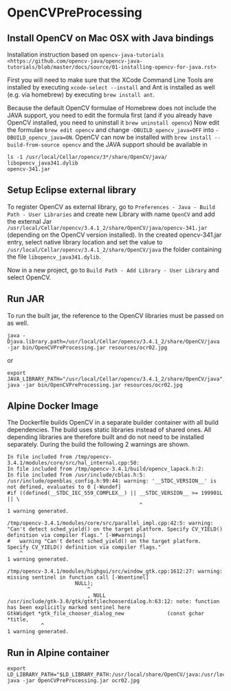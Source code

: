 # OpenCVPreProcessing

## Install OpenCV on Mac OSX with Java bindings
Installation instruction based on ``opencv-java-tutorials <https://github.com/opencv-java/opencv-java-tutorials/blob/master/docs/source/01-installing-opencv-for-java.rst>``

First you will need to make sure that the XCode Command Line Tools are installed by executing ``xcode-select --install`` and Ant is installed as well (e.g. via homebrew) by executing ``brew install ant``.

Because the default OpenCV formulae of Homebrew does not include the JAVA support, you need to edit the formula first (and if you already have OpenCV installed, you need to uninstall it ``brew uninstall opencv``)
Now edit the formulae ``brew edit opencv`` and change ``-DBUILD_opencv_java=OFF`` into ``-DBUILD_opencv_java=ON``.
OpenCV can now be installed with ``brew install --build-from-source opencv`` and the JAVA support should be available in
```
ls -1 /usr/local/Cellar/opencv/3*/share/OpenCV/java/
libopencv_java341.dylib
opencv-341.jar
```

## Setup Eclipse external library
To register OpenCV as external library, go to ``Preferences - Java - Build Path - User Libraries`` and create new Library with name ``OpenCV`` and add the external Jar ``/usr/local/Cellar/opencv/3.4.1_2/share/OpenCV/java/opencv-341.jar`` (depending on the OpenCV version installed).
In the created opencv-341.jar entry, select native library location and set the value to ``/usr/local/Cellar/opencv/3.4.1_2/share/OpenCV/java`` the folder containing the file ``libopencv_java341.dylib``.

Now in a new project, go to ``Build Path - Add Library - User Library`` and select OpenCV.

## Run JAR
To run the built jar, the reference to the OpenCV libraries must be passed on as well.
```
java -Djava.library.path=/usr/local/Cellar/opencv/3.4.1_2/share/OpenCV/java -jar bin/OpenCVPreProcessing.jar resources/ocr02.jpg
```
or
```
export JAVA_LIBRARY_PATH="/usr/local/Cellar/opencv/3.4.1_2/share/OpenCV/java"; java -jar bin/OpenCVPreProcessing.jar resources/ocr02.jpg
```

## Alpine Docker Image
The Dockerfile builds OpenCV in a separate builder container with all build dependencies. The build uses static libraries instead of shared ones. All depending libraries are therefore built and do not need to be installed separately.
During the build the following 2 warnings are shown.
```
In file included from /tmp/opencv-3.4.1/modules/core/src/hal_internal.cpp:50:
In file included from /tmp/opencv-3.4.1/build/opencv_lapack.h:2:
In file included from /usr/include/cblas.h:5:
/usr/include/openblas_config.h:99:44: warning: '__STDC_VERSION__' is not defined, evaluates to 0 [-Wundef]
#if ((defined(__STDC_IEC_559_COMPLEX__) || __STDC_VERSION__ >= 199901L || \
                                           ^
1 warning generated.
```
```
/tmp/opencv-3.4.1/modules/core/src/parallel_impl.cpp:42:5: warning: "Can't detect sched_yield() on the target platform. Specify CV_YIELD() definition via compiler flags." [-W#warnings]
#   warning "Can't detect sched_yield() on the target platform. Specify CV_YIELD() definition via compiler flags."
    ^
1 warning generated.
```
```
/tmp/opencv-3.4.1/modules/highgui/src/window_gtk.cpp:1612:27: warning: missing sentinel in function call [-Wsentinel]
                      NULL);
                          ^
                          , NULL
/usr/include/gtk-3.0/gtk/gtkfilechooserdialog.h:63:12: note: function has been explicitly marked sentinel here
GtkWidget *gtk_file_chooser_dialog_new              (const gchar          *title,
           ^
1 warning generated.
```

## Run in Alpine container

```
export LD_LIBRARY_PATH="$LD_LIBRARY_PATH:/usr/local/share/OpenCV/java:/usr/local/lib64"
java -jar OpenCVPreProcessing.jar ocr02.jpg
```
